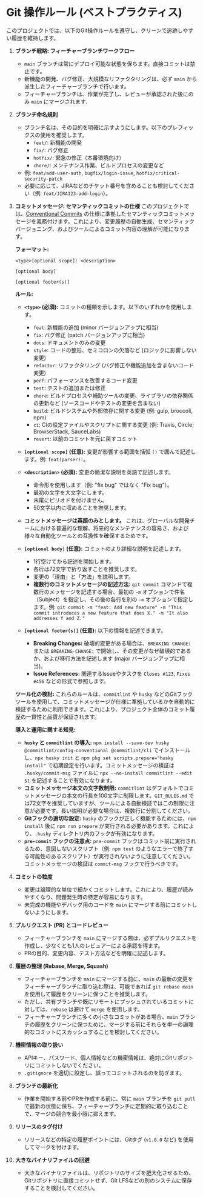 # Git 操作ルール (ベストプラクティス)

このプロジェクトでは、以下のGit操作ルールを遵守し、クリーンで追跡しやすい履歴を維持します。

1. **ブランチ戦略: フィーチャーブランチワークフロー**
   - `main` ブランチは常にデプロイ可能な状態を保ちます。直接コミットは禁止です。
   - 新機能の開発、バグ修正、大規模なリファクタリングは、必ず `main`
     から派生したフィーチャーブランチで行います。
   - フィーチャーブランチは、作業が完了し、レビューが承認された後にのみ `main`
     にマージされます.

2. **ブランチ命名規則**
   - ブランチ名は、その目的を明確に示すようにします。以下のプレフィックスの使用を推奨します。
     - `feat/`: 新機能の開発
     - `fix/`: バグ修正
     - `hotfix/`: 緊急の修正（本番環境向け）
     - `chore/`: メンテナンス作業、ビルドプロセスの変更など
   - 例: `feat/add-user-auth`, `bugfix/login-issue`,
     `hotfix/critical-security-patch`
   - 必要に応じて、JIRAなどのチケット番号を含めることも検討してください（例:
     `feat/JIRA123-add-login`）。

3. **コミットメッセージ: セマンティックコミットの仕様**
   このプロジェクトでは、[Conventional Commits](https://www.conventionalcommits.org/en/v1.0.0/)
   の仕様に準拠したセマンティックコミットメッセージを義務付けます。これにより、変更履歴の自動生成、セマンティックバージョニング、およびツールによるコミット内容の理解が可能になります。

   **フォーマット:**

   ```
   <type>[optional scope]: <description>

   [optional body]

   [optional footer(s)]
   ```

   **ルール:**
   - **`<type>` (必須):** コミットの種類を示します。以下のいずれかを使用します。
     - `feat`: 新機能の追加 (minor バージョンアップに相当)
     - `fix`: バグ修正 (patch バージョンアップに相当)
     - `docs`: ドキュメントのみの変更
     - `style`: コードの整形、セミコロンの欠落など (ロジックに影響しない変更)
     - `refactor`: リファクタリング (バグ修正や機能追加を含まないコード変更)
     - `perf`: パフォーマンスを改善するコード変更
     - `test`: テストの追加または修正
     - `chore`: ビルドプロセスや補助ツールの変更、ライブラリの依存関係の更新など (ソースコードやテストの変更を含まない)
     - `build`: ビルドシステムや外部依存に関する変更 (例: gulp, broccoli, npm)
     - `ci`: CIの設定ファイルやスクリプトに関する変更 (例: Travis, Circle,
       BrowserStack, SauceLabs)
     - `revert`: 以前のコミットを元に戻すコミット

   - **`[optional scope]` (任意):** 変更が影響する範囲を括弧 `()`
     で囲んで記述します。例: `feat(parser):`。

   - **`<description>` (必須):** 変更の簡潔な説明を英語で記述します。
     - 命令形を使用します（例: "fix bug" ではなく "Fix bug"）。
     - 最初の文字を大文字にします。
     - 末尾にピリオドを付けません。
     - 50文字以内に収めることを推奨します。

   - **コミットメッセージは英語のみとします。**
     これは、グローバルな開発チームにおける普遍的な理解、将来的なメンテナンスの容易さ、および様々な自動化ツールとの互換性を確保するためです。

   - **`[optional body]` (任意):** コミットのより詳細な説明を記述します。
     - 1行空けてから記述を開始します。
     - 各行は72文字で折り返すことを推奨します。
     - 変更の「理由」と「方法」を説明します。
     - **複数行のコミットメッセージの記述方法:** `git commit`
       コマンドで複数行のメッセージを記述する場合、最初の `-m`
       オプションで件名（Subject）を指定し、その後の各行を別の `-m`
       オプションで指定します。例:
       `git commit -m "feat: Add new feature" -m "This commit introduces a new feature that does X." -m "It also addresses Y and Z."`

   - **`[optional footer(s)]` (任意):** 以下の情報を記述できます。
     - **Breaking Changes:** 破壊的変更がある場合は、`BREAKING CHANGE:` または
       `BREAKING-CHANGE:`
       で開始し、その変更がなぜ破壊的であるか、および移行方法を記述します (major バージョンアップに相当)。
     - **Issue References:** 関連するIssueやタスクを `Closes #123`, `Fixes #456`
       などの形式で参照します。

   **ツール化の検討:** これらのルールは、`commitlint` や `husky`
   などのGitフックツールを使用して、コミットメッセージが仕様に準拠しているかを自動的に検証するために利用できます。これにより、プロジェクト全体のコミット履歴の一貫性と品質が保証されます。

   **導入と運用に関する知見:**
   - **`husky` と `commitlint` の導入:**
     `npm install --save-dev husky @commitlint/config-conventional @commitlint/cli`
     でインストールし、`npx husky init` と
     `npm pkg set scripts.prepare="husky install"`
     で初期設定を行います。コミットメッセージの検証は `.husky/commit-msg`
     ファイルに `npx --no-install commitlint --edit $1`
     を記述することで有効になります。
   - **コミットメッセージ本文の文字数制限:** `commitlint`
     はデフォルトでコミットメッセージの本文の行長を100文字に制限します。`GIT_RULES.md`
     では72文字を推奨していますが、ツールによる自動検証ではこの制限に注意が必要です。長い説明が必要な場合は、複数行に分割してください。
   - **Gitフックの適切な設定:** `husky`
     のフックが正しく機能するためには、`npm install` 後に `npm run prepare`
     が実行される必要があります。これにより、`.husky`
     ディレクトリ内のフックが有効になります。
   - **`pre-commit` フックの注意点:** `pre-commit`
     フックはコミット前に実行されるため、意図しないスクリプト（例: `npm test`
     のようなエラーで終了する可能性のあるスクリプト）が実行されないように注意してください。コミットメッセージの検証は
     `commit-msg` フックで行うべきです。

4. **コミットの粒度**
   - 変更は論理的な単位で細かくコミットします。これにより、履歴が読みやすくなり、問題発生時の特定が容易になります。
   - 未完成の機能やデバッグ用のコードを `main`
     にマージする前にコミットしないようにします。

5. **プルリクエスト (PR) とコードレビュー**
   - フィーチャーブランチを `main`
     にマージする際は、必ずプルリクエストを作成し、少なくとも1人のレビュアーによる承認を得ます。
   - PRの目的、変更内容、テスト方法などを明確に記述します。

6. **履歴の整理 (Rebase, Merge, Squash)**
   - フィーチャーブランチを `main` にマージする前に、`main`
     の最新の変更をフィーチャーブランチに取り込む際は、可能であれば
     `git rebase main` を使用して履歴をクリーンに保つことを推奨します。
   - ただし、共有ブランチや既にリモートにプッシュされているコミットに対しては、`rebase`
     は避けて `merge` を使用します。
   - フィーチャーブランチに多くの小さなコミットがある場合、`main`
     ブランチの履歴をクリーンに保つために、マージする前にそれらを単一の論理的なコミットにスカッシュすることを検討してください。

7. **機密情報の取り扱い**
   - APIキー、パスワード、個人情報などの機密情報は、絶対にGitリポジトリにコミットしないでください。
   - `.gitignore` を適切に設定し、誤ってコミットされるのを防ぎます。

8. **ブランチの最新化**
   - 作業を開始する前やPRを作成する前に、常に `main` ブランチを `git pull`
     で最新の状態に保ち、フィーチャーブランチに定期的に取り込むことで、マージの競合を最小限に抑えます。

9. **リリースのタグ付け**
   - リリースなどの特定の履歴ポイントには、Gitタグ (`v1.0.0`
     など) を使用してマークを付けます。

10. **大きなバイナリファイルの回避**
    - 大きなバイナリファイルは、リポジトリのサイズを肥大化させるため、Gitリポジトリに直接コミットせず、Git
      LFSなどの別のシステムに保存することを検討してください。
